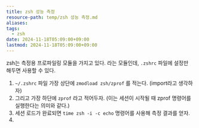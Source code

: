 ```yaml
---
title: zsh 성능 측정
resource-path: temp/zsh 성능 측정.md
aliases:
tags:
  - zsh
date: 2024-11-18T05:09:00+09:00
lastmod: 2024-11-18T05:09:00+09:00
---
```

zsh는 측정용 프로파일링 모듈을 가지고 있다. [](https://zsh.sourceforge.io/Doc/Release/Zsh-Modules.html#The-zsh_002fzprof-Module)라는 모듈인데, `.zshrc` 파일에 설정만 해두면 사용할 수 있다.

1. `~/.zshrc` 파일 가장 상단에 `zmodload zsh/zprof` 를 적는다. (import라고 생각하자)
2. 그리고 가장 하단에 `zprof` 라고 적어두자. (이는 세션이 시작될 때 zprof 명령어를 실행한다는 의미와 같다.)
3. 세션 로드가 완료되면 `time zsh -i -c echo` 명령어를 사용해 측정 결과를 얻자.
4. 